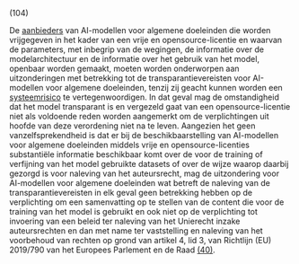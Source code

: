 (104)

De [aanbieders](a3.md#^aanbieder) van AI-modellen voor algemene doeleinden die worden vrijgegeven in het kader van een vrije en opensource-licentie en waarvan de parameters, met inbegrip van de wegingen, de informatie over de modelarchitectuur en de informatie over het gebruik van het model, openbaar worden gemaakt, moeten worden onderworpen aan uitzonderingen met betrekking tot de transparantievereisten voor AI-modellen voor algemene doeleinden, tenzij zij geacht kunnen worden een [systeemrisico](a3.md#^sysrisk) te vertegenwoordigen. In dat geval mag de omstandigheid dat het model transparant is en vergezeld gaat van een opensource-licentie niet als voldoende reden worden aangemerkt om de verplichtingen uit hoofde van deze verordening niet na te leven. Aangezien het geen vanzelfsprekendheid is dat er bij de beschikbaarstelling van AI-modellen voor algemene doeleinden middels vrije en opensource-licenties substantiële informatie beschikbaar komt over de voor de training of verfijning van het model gebruikte datasets of over de wijze waarop daarbij gezorgd is voor naleving van het auteursrecht, mag de uitzondering voor AI-modellen voor algemene doeleinden wat betreft de naleving van de transparantievereisten in elk geval geen betrekking hebben op de verplichting om een samenvatting op te stellen van de content die voor de training van het model is gebruikt en ook niet op de verplichting tot invoering van een beleid ter naleving van het Unierecht inzake auteursrechten en dan met name ter vaststelling en naleving van het voorbehoud van rechten op grond van artikel 4, lid 3, van Richtlijn (EU) 2019/790 van het Europees Parlement en de Raad [(40)](#ntr40-L_202401689NL.000101-E0040).
